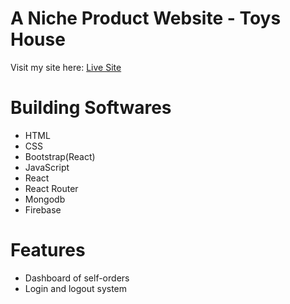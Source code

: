 # A Niche Product Website - Toys House

Visit my site here: [Live Site](https://hi-toyshouse.netlify.com)

# Building Softwares

- HTML
- CSS
- Bootstrap(React)
- JavaScript
- React
- React Router
- Mongodb
- Firebase

# Features

- Dashboard of self-orders  
- Login and logout system
